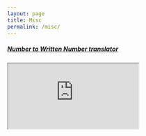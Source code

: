 ```yaml
---
layout: page
title: Misc 
permalink: /misc/
---
```


##### [Number to Written Number translator](http://blog.meihao.us/app/tool.html)

<iframe src="http://blog.meihao.us/app/tool.html"></iframe>
